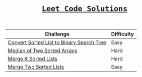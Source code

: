 <div align = "center">
  
# [`Leet Code Solutions`](#)
  
</br>  

| Challenge           | Difficulty |
|----------------|---------------|
| [Convert Sorted List to Binary Search Tree](https://github.com/a3X3k/Leet-Code-Solutions/tree/main/Convert%20Sorted%20List%20to%20Binary%20Search%20Tree/readme.md)    | Easy |
| [Median of Two Sorted Arrays](https://github.com/a3X3k/Leet-Code-Solutions/blob/main/Median%20of%20Two%20Sorted%20Arrays/readme.md)    | Hard |
| [Merge K Sorted Lists](https://github.com/a3X3k/Leet-Code-Solutions/blob/main/Merge%20K%20Sorted%20Lists/readme.md)    | Hard |
| [Merge Two Sorted Lists](https://github.com/a3X3k/Leet-Code-Solutions/blob/main/Merge%20Two%20Sorted%20Lists/readme.md)    | Easy |


</div>



